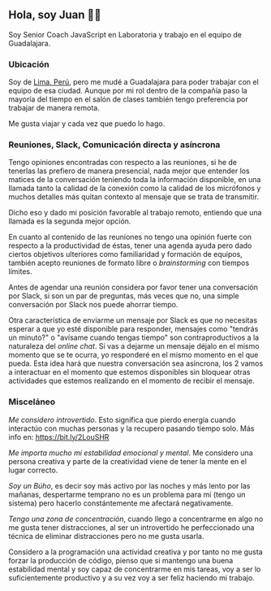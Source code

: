 ## Hola, soy Juan 👋🏻

Soy Senior Coach JavaScript en Laboratoria y trabajo en el equipo de Guadalajara.

### Ubicación

Soy de [Lima, Perú](https://es.wikipedia.org/wiki/Lima), pero me mudé a Guadalajara para poder trabajar con el equipo de esa ciudad. Aunque por mi rol dentro de la compañía paso la mayoría del tiempo en el salón de clases también tengo preferencia por trabajar de manera remota.

Me gusta viajar y cada vez que puedo lo hago.

### Reuniones, Slack, Comunicación directa y asíncrona

Tengo opiniones encontradas con respecto a las reuniones, si he de tenerlas las prefiero de manera presencial, nada mejor que entender los matices de la conversación teniendo toda la información disponible, en una llamada tanto la calidad de la conexión como la calidad de los micrófonos y muchos detalles más quitan contexto al mensaje que se trata de transmitir.

Dicho eso y dado mi posición favorable al trabajo remoto, entiendo que una llamada es la segunda mejor opción.

En cuanto al contenido de las reuniones no tengo una opinión fuerte con respecto a la productividad de éstas, tener una agenda ayuda pero dado ciertos objetivos ulteriores como familiaridad y formación de equipos, también acepto reuniones de formato libre o _brainstorming_ con tiempos límites.

Antes de agendar una reunión considera por favor tener una conversación por Slack, si son un par de preguntas, más veces que no, una simple conversación por Slack nos puede ahorrar tiempo.

Otra característica de enviarme un mensaje por Slack es que no necesitas esperar a que yo esté disponible para responder, mensajes como "tendrás un minuto?" o "avísame cuando tengas tiempo" son contraproductivos a la naturaleza del _online chat_. Si vas a dejarme un mensaje déjalo en el mismo momento que se te ocurra, yo responderé en el mismo momento en el que pueda. Esta idea hará que nuestra conversación sea asíncrona, los 2 vamos a interactuar en el momento que estemos disponibles sin bloquear otras actividades que estemos realizando en el momento de recibir el mensaje.

### Misceláneo

_Me considero introvertido_. Esto significa que pierdo energía cuando interactúo con muchas personas y la recupero pasando tiempo solo. Más info en: https://bit.ly/2LouSHR

_Me importa mucho mi estabilidad emocional y mental_. Me considero una persona creativa y parte de la creatividad viene de tener la mente en el lugar correcto.

_Soy un Búho_, es decir soy más activo por las noches y más lento por las mañanas, despertarme temprano no es un problema para mí (tengo un sistema) pero hacerlo constántemente me afectará negativamente.

_Tengo una zona de concentración_, cuando llego a concentrarme en algo no me gusta tener distracciones, al ser un introvertido he perfeccionado una técnica de eliminar distracciones pero no me gusta usarla.

Considero a la programación una actividad creativa y por tanto no me gusta forzar la producción de código, pienso que si mantengo una buena estabilidad mental y soy capaz de concentrarme en mis tareas, voy a ser lo suficientemente productivo y a su vez voy a ser feliz haciendo mi trabajo.
